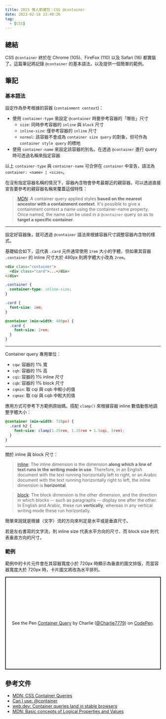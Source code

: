 ```yaml
---
title: 2023 情人節禮包：CSS @container
date: 2023-02-18 13:40:26
tag:
  - [CSS]
---
```


## 總結

CSS `@container` 終於在 Chrome (105)、FireFox (110) 以及 Safari (16) 都實裝了。這篇筆記將記錄 `@container` 的基本語法，以及提供一個簡單的範例。

## 筆記

### 基本語法

設定作為參考根據的容器 (`containment context`)：

- 使用 `container-type` 來設定 `@container` 時要參考容器的「哪些」尺寸
  - `size`: 同時參考容器的 `inline` 與 `block` 尺寸
  - `inline-size`: 僅參考容器的 `inline` 尺寸
  - `normal`: 該容器不會成為 `container size query` 的對象，但可作為 `container style query` 的標地
- 使用 `container-name` 來設定該容器的別名。在透過 `@container` 進行 query 時可透過名稱來指定容器

以上 `container-type` 與 `container-name` 可合併在 `container` 中宣告，語法為 `container: <name> | <size>`。

在沒有指定容器名稱的情況下，容器內含物會參考最鄰近的親容器。可以透過直接宣告要參考的親容器名稱來覆蓋這個特性：

> [MDN](https://developer.mozilla.org/en-US/docs/Web/CSS/CSS_Container_Queries#naming_containment_contexts): A container query applied styles **based on the nearest ancestor with a containment context**. It's possible to give a containment context a name using the container-name property. Once named, the name can be used in a `@container` query so as to **target a specific container**.

---

設定好容器後，就可透過 `@container` 語法來根據容器尺寸調整容器內含物的樣式。

基礎組合如下，這代表 `.card` 元件通常使用 `1rem` 大小的字體，但如果其容器 `.container` 的 inline 尺寸大於 480px 則將字體大小改為 `2rem`。

```html
<div class="container">
  <div class="card">...</div>
</div>
```

```css
.container {
  container-type: inline-size;
}

.card {
  font-size: 1em;
}

@container (min-width: 480px) {
  .card {
    font-size: 2rem;
  }
}
```

---

Container query 專用單位：

- `cqw`: 容器的 1% 寬
- `cqh`: 容器的 1% 高
- `cqi`: 容器的 1% inline 尺寸
- `cqb`: 容器的 1% block 尺寸
- `cqmin`: 取 cqi 與 cqb 中較小的值
- `cqmax`: 取 cqi 與 cqb 中較大的值

應用方式可參考下方範例原始碼。搭配 `clamp()` 來根據容器 inline 數值動態地調整字體大小：

```css
@container (min-width: 720px) {
  .card h2 {
    font-size: clamp(1.25rem, 1.25rem + 1.5cqi, 5rem);
  }
}
```

---

關於 inline 與 block 尺寸：

> [inline](https://developer.mozilla.org/en-US/docs/Web/CSS/CSS_Logical_Properties/Basic_concepts#block_and_inline_dimensions): The inline dimension is the dimension **along which a line of text runs in the writing mode in use**. Therefore, in an English document with the text running horizontally left to right, or an Arabic document with the text running horizontally right to left, the inline dimension is **horizontal**.

> [block](https://developer.mozilla.org/en-US/docs/Web/CSS/CSS_Logical_Properties/Basic_concepts#block_and_inline_dimensions): The block dimension is the other dimension, and the direction in which blocks -- such as paragraphs -- display one after the other. In English and Arabic, these run **vertically**, whereas in any vertical writing mode these run horizontally.

簡單來說就是根據（文字）流的方向來判定是水平或是垂直尺寸。

若是左右書寫的文字流，則 inline size 代表水平方向的尺寸、而 block size 則代表垂直方向的尺寸。

### 範例

範例中的卡片元件會在其容器寬度小於 720px 時顯示為垂直的圖文排版，而當容器寬度大於 720px 時，卡片圖文將改為水平排列。

<p class="codepen" data-height="300" data-theme-id="dark" data-default-tab="css,result" data-slug-hash="poOJNPw" data-user="Charlie7779" style="height: 300px; box-sizing: border-box; display: flex; align-items: center; justify-content: center; border: 2px solid; margin: 1em 0; padding: 1em;">
  <span>See the Pen <a href="https://codepen.io/Charlie7779/pen/poOJNPw">
  Container Query</a> by Charlie (<a href="https://codepen.io/Charlie7779">@Charlie7779</a>)
  on <a href="https://codepen.io">CodePen</a>.</span>
</p>
<script async src="https://cpwebassets.codepen.io/assets/embed/ei.js"></script>

## 參考文件

- [MDN: CSS Container Queries](https://developer.mozilla.org/en-US/docs/Web/CSS/CSS_Container_Queries)
- [Can I use: @container](https://caniuse.com/?search=%40container)
- [web.dev: Container queries land in stable browsers](https://web.dev/cq-stable/)
- [MDN: Basic concepts of Logical Properties and Values](https://developer.mozilla.org/en-US/docs/Web/CSS/CSS_Logical_Properties/Basic_concepts)
